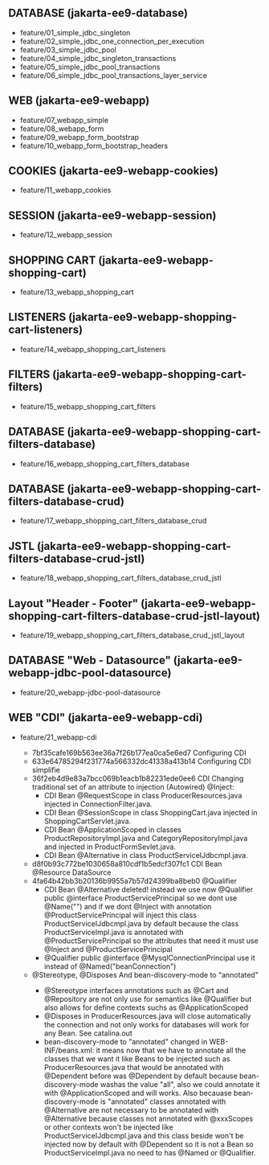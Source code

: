 ## DATABASE (jakarta-ee9-database)

* feature/01_simple_jdbc_singleton
* feature/02_simple_jdbc_one_connection_per_execution
* feature/03_simple_jdbc_pool
* feature/04_simple_jdbc_singleton_transactions
* feature/05_simple_jdbc_pool_transactions
* feature/06_simple_jdbc_pool_transactions_layer_service

## WEB (jakarta-ee9-webapp)

* feature/07_webapp_simple
* feature/08_webapp_form
* feature/09_webapp_form_bootstrap
* feature/10_webapp_form_bootstrap_headers

## COOKIES (jakarta-ee9-webapp-cookies)

* feature/11_webapp_cookies

## SESSION (jakarta-ee9-webapp-session)

* feature/12_webapp_session

## SHOPPING CART (jakarta-ee9-webapp-shopping-cart)
* feature/13_webapp_shopping_cart

## LISTENERS (jakarta-ee9-webapp-shopping-cart-listeners)
* feature/14_webapp_shopping_cart_listeners

## FILTERS (jakarta-ee9-webapp-shopping-cart-filters)
* feature/15_webapp_shopping_cart_filters

## DATABASE (jakarta-ee9-webapp-shopping-cart-filters-database)
* feature/16_webapp_shopping_cart_filters_database

## DATABASE (jakarta-ee9-webapp-shopping-cart-filters-database-crud)
* feature/17_webapp_shopping_cart_filters_database_crud

## JSTL (jakarta-ee9-webapp-shopping-cart-filters-database-crud-jstl)
* feature/18_webapp_shopping_cart_filters_database_crud_jstl

## Layout "Header - Footer" (jakarta-ee9-webapp-shopping-cart-filters-database-crud-jstl-layout)
* feature/19_webapp_shopping_cart_filters_database_crud_jstl_layout

## DATABASE "Web - Datasource" (jakarta-ee9-webapp-jdbc-pool-datasource)
* feature/20_webapp-jdbc-pool-datasource

## WEB "CDI" (jakarta-ee9-webapp-cdi)
* feature/21_webapp-cdi

	- 7bf35cafe169b563ee36a7f26b177ea0ca5e6ed7 Configuring CDI
	- 633e64785294f231774a566332dc41338a413b14 Configuring CDI simplifie
	- 36f2eb4d9e83a7bcc069b1eacb1b82231ede0ee6 CDI Changing traditional set of an attribute to injection (Autowired) @Inject: 
		* CDI Bean @RequestScope in class ProducerResources.java injected in ConnectionFilter.java.
		* CDI Bean @SessionScope in class ShoppingCart.java injected in ShoppingCartServlet.java.
		* CDI Bean @ApplicationScoped in classes ProductRepositoryImpl.java and CategoryRepositoryImpl.java and injected in ProductFormSevlet.java. 
		* CDI Bean @Alternative in class ProductServiceIJdbcmpl.java.
	- d8f0b93c772be1030658a810cdf1b5edcf307fc1 CDI Bean @Resource DataSource
	- 4fa64b42bb3b20136b9955a7b57d24399ba8beb0 @Qualifier
		* CDI Bean @Alternative deleted! instead we use now @Qualifier public @interface ProductServicePrincipal so we dont use @Name("") and
	  	  if we dont @Inject with annotation @ProductServicePrincipal will inject this class ProductServiceIJdbcmpl.java by default because the class 
	  	  ProductServiceImpl.java is annotated with @ProductServicePrincipal so the attributes that need it must use @Inject and @ProductServicePrincipal
		* @Qualifier public @interface @MysqlConnectionPrincipal use it instead of @Named("beanConnection")
	- <we need a empty commit to update this id> @Stereotype, @Disposes And bean-discovery-mode to "annotated"
		* @Stereotype interfaces annotations such as @Cart and @Repository are not only use for semantics like @Qualifier but also allows for define contexts suchs as @ApplicationScoped
		* @Disposes in ProducerResources.java will close automatically the connection and not only works for databases will work for any Bean. See catalina.out
		* bean-discovery-mode to "annotated" changed in WEB-INF/beans.xml: it means now that we have to annotate all the classes that we want it like Beans to be injected such as ProducerResources.java that would be annotated with @Dependent before was @Dependent by default because bean-discovery-mode washas the value "all", also we could annotate it with @ApplicationScoped and will works. Also becauase bean-discovery-mode is "annotated" classes annotated with @Alternative are not necessary to be annotated with @Alternative because classes not annotated with @xxxScopes or other contexts won't be injected like ProductServiceIJdbcmpl.java and this class beside won't be injected now by default with @Dependent so it is not a Bean so ProductServiceImpl.java no need to has @Named or @Qualifier.
